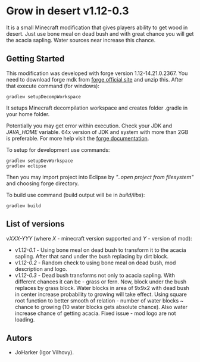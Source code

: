 # Grow in desert v1.12-0.3
It is a small Minecraft modification that gives players ability to get wood in desert. Just use bone meal on dead bush and with great chance you will get the acacia sapling. Water sources near increase this chance.

## Getting Started
This modification was developed with forge version 1.12-14.21.0.2367. You need to download forge mdk from [forge official site](https://files.minecraftforge.net/) and unzip this. After that execute command (for windows):
```
gradlew setupDecompWorkspace
```
It setups Minecraft decompilation workspace and creates folder .gradle in your home folder.

Potentially you may get error within execution. Check your JDK and *JAVA_HOME* variable. 64x version of JDK and system with more than 2GB is preferable. For more help visit the [forge documentation](https://mcforge.readthedocs.io/en/latest/gettingstarted/).

To setup for development use commands:
```
gradlew setupDevWorkspace
gradlew eclipse
```

Then you may import project into Eclipse by *"..open project from filesystem"* and choosing forge directory. 

To build use command (build output will be in *build/libs*):
```
gradlew build
```

## List of versions 
v*XXX-YYY* (where *X* - minecraft version supported and *Y* - version of mod): 
* v*1.12-0.1* - Using bone meal on dead bush to transform it to the acacia sapling. After that 
sand under the bush replacing by dirt block.
* v*1.12-0.2* - Random check to using bone meal on dead bush, mod description and logo.
* v*1.12-0.3* - Dead bush transforms not only to acacia sapling. With different chances it can be - grass or fern. Now, block under the bush replaces by grass block. Water blocks in area of 9x9x2 with dead bush in center increase probability to growing will take effect. Using square root function to better smooth of relation - number of water blocks ~ chance to growing (10 water blocks gets absolute chance). Also water increase chance of getting acacia. Fixed issue - mod logo are not loading.

## Autors
* JoHarker (Igor Vilhovy).